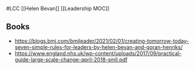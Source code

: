 #LCC 
[[Helen Bevan]]
[[Leadership MOC]]
## Books
- https://blogs.bmj.com/bmjleader/2021/02/01/creating-tomorrow-today-seven-simple-rules-for-leaders-by-helen-bevan-and-goran-henriks/
- https://www.england.nhs.uk/wp-content/uploads/2017/09/practical-guide-large-scale-change-april-2018-smll.pdf